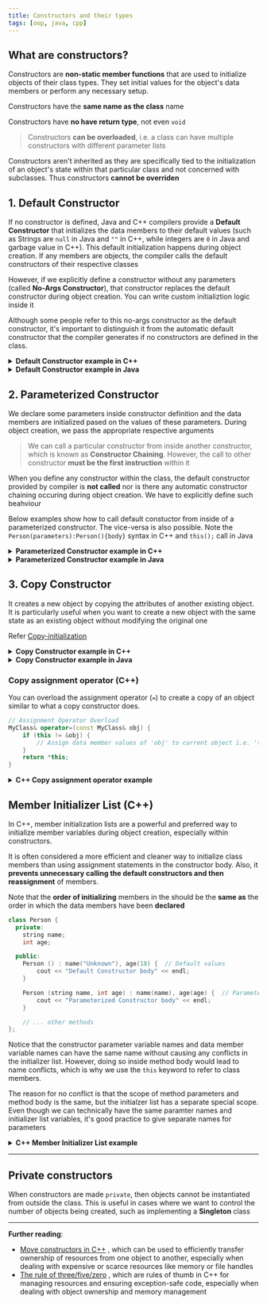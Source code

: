 ```yaml
---
title: Constructors and their types
tags: [oop, java, cpp]
---
```


## What are constructors?

Constructors are **non-static member functions** that are used to initialize objects of their class types. They set initial values for the object's data members or perform any necessary setup.

Constructors have the **same name as the class** name

Constructors have **no have return type**, not even `void`

> Constructors **can be overloaded**, i.e. a class can have multiple constructors with different parameter lists

Constructors aren't inherited as they are specifically tied to the initialization of an object's state within that particular class and not concerned with subclasses. Thus constructors **cannot be overriden**

## 1. Default Constructor

If no constructor is defined, Java and C++ compilers provide a **Default Constructor** that initializes the data members to their default values (such as Strings are `null` in Java and `""` in C++, while integers are `0` in Java and garbage value in C++). This default initialization happens during object creation. If any members are objects, the compiler calls the default constructors of their respective classes

However, if we explicitly define a constructor without any parameters (called **No-Args Constructor**), that constructor replaces the default constructor during object creation. You can write custom initializtion logic inside it

Although some people refer to this no-args constructor as the default constructor, it's important to distinguish it from the automatic default constructor that the compiler generates if no constructors are defined in the class.

<details>
<summary><strong>Default Constructor example in C++</strong></summary>

```cpp title="C++ Default Constructor"
class Person {
  private:
    int age;

  public:
    // The no-args constructor
    Person () {
        cout << "Initializing new Person" << endl;
        this->age = 18;
    }

    int getAge () { return this->age; }
};

int main () {
    Person p1;
    cout << "p1 age: " << p1.getAge() << endl;

    Person *p2 = new Person();
    cout << "p2 age: " << p2->getAge() << endl;

    return 0;
}
```

```txt title="Output"
Initializing new Person
p1 age: 18
Initializing new Person
p2 age: 18

```

</details>

<details>
<summary><strong>Default Constructor example in Java</strong></summary>

```java title="Java Default Constructor"
class Person {
    private int age;

    // The no-args constructor
    public Person() {
        System.out.println("Initializing new Person");
        this.age = 18;
    }

    public int getAge() { return this.age; }
}

class Demo {
    public static void main(String[] args) {
        Person p = new Person();
        System.out.println("p age: " + p.getAge());
    }
}
```

```txt title="Output"
Initializing new Person
p age: 18
```

</details>

## 2. Parameterized Constructor

We declare some parameters inside constructor definition and the data members are initialized pased on the values of these parameters. During object creation, we pass the appropriate respective arguments

> We can call a particular constructor from inside another constructor, which is known as **Constructor Chaining**. However, the call to other constructor **must be the first instruction** within it

When you define any constructor within the class, the default constructor provided by compiler is **not called** nor is there any automatic constructor chaining occuring during object creation. We have to explicitly define such beahviour

Below examples show how to call default constuctor from inside of a parameterized constructor. The vice-versa is also possible. Note the `Person(parameters):Person(){body}` syntax in C++ and `this();` call in Java

<details>
<summary>
<strong>Parameterized Constructor example in C++</strong>
</summary>

```cpp title="C++ Parameterized Constructor"
class Person {
  private:
    string name;
    int age;

  public:
    Person () {
        cout << "Inside Default Constructor" << endl;
        this->name = "Unknown";
        this->age = 18;
    }

    Person (string name, int age) {
        cout << "Inside Parameterized Constructor" << endl;
        this->name = name;
        this->age = age;
    }

    Person (string name) : Person() {
        cout << "Default constructor was called from this Parameterized Constructor" << endl;
        this->name = name;
    }

    int getAge () { return this->age; }
    string getName () { return this->name; }
};

int main () {
    Person p1;
    cout << "p1: name=" << p1.getName() << ", age=" << p1.getAge() << "\n\n";

    Person p2("Ramesh", 25);
    cout << "p2: name=" << p2.getName() << ", age=" << p2.getAge() << "\n\n";

    Person *p3 = new Person();
    cout << "p3: name=" << p3->getName() << ", age=" << p3->getAge() << "\n\n";

    Person *p4 = new Person("Suresh", 30);
    cout << "p4: name=" << p4->getName() << ", age=" << p4->getAge() << "\n\n";

    Person p5("Pankaj");
    cout << "p5: name=" << p5.getName() << ", age=" << p5.getAge() << "\n\n";

    Person *p6 = new Person("Ankit");
    cout << "p6: name=" << p6->getName() << ", age=" << p6->getAge() << "\n\n";

    return 0;
}
```

```txt title="Output"
Inside Default Constructor
p1: name=Unknown, age=18

Inside Parameterized Constructor
p2: name=Ramesh, age=25

Inside Default Constructor
p3: name=Unknown, age=18

Inside Parameterized Constructor
p4: name=Suresh, age=30

Inside Default Constructor
Default constructor was called from this Parameterized Constructor
p5: name=Pankaj, age=18

Inside Default Constructor
Default constructor was called from this Parameterized Constructor
p6: name=Ankit, age=18

```

</details>

<details>
<summary>
<strong>Parameterized Constructor example in Java</strong>
</summary>

```java title="Java Parameterized Constructor"
class Person
{
    private String name;
    private int age;

    public Person() {
        System.out.println("Inside Default Constructor");
        this.name = "Unknown";
        this.age = 18;
    }

    public Person(String name, int age) {
        System.out.println("Inside Parameterized Constructor");
        this.name = name;
        this.age = age;
    }

    public Person(String name) {
        this(); // Calling Default constructor from Parameterized constructor
        System.out.println("Default constructor was called from the Parameterized Constructor");
        this.name = name;
    }

    public int getAge() { return this.age; }
    public String getName() { return this.name; }
}

class Demo {
    public static void main(String[] args) {
        Person p1 = new Person();
        System.out.println("p1: name=" + p1.getName() + ", age=" + p1.getAge() + "\n");

        Person p2 = new Person("Ramesh", 25);
        System.out.println("p2: name=" + p2.getName() + ", age=" + p2.getAge() + "\n");

        Person p3 = new Person("Pankaj");
        System.out.println("p3: name=" + p3.getName() + ", age=" + p3.getAge() + "\n");
    }
}
```

```txt title="Output"
Inside Default Constructor
p1: name=Unknown, age=18

Inside Parameterized Constructor
p2: name=Ramesh, age=25

Inside Default Constructor
Default constructor was called from the Parameterized Constructor
p3: name=Pankaj, age=18

```

</details>

## 3. Copy Constructor

It creates a new object by copying the attributes of another existing object. It is particularly useful when you want to create a new object with the same state as an existing object without modifying the original one

Refer [Copy-initialization](https://en.cppreference.com/w/cpp/language/copy_initialization)

<details>
<summary><strong>Copy Constructor example in C++</strong></summary>

```cpp title="C++ Copy Constructor"
class Person {
  private:
    string name;
    int age;

  public:
    Person (string name, int age) {
        cout << "Inside Parameterized Constructor" << endl;
        this->name = name;
        this->age = age;
    }

    Person (const Person &obj) {
        cout << "Inside Reference Copy Constructor" << endl;
        this->name = obj.name;
        this->age = obj.age;
    }

    Person (const Person *objPtr) {
        cout << "Inside Pointer Copy Constructor" << endl;
        this->name = objPtr->name;
        this->age = objPtr->age;
    }

    int getAge () { return this->age; }
    string getName () { return this->name; }
};

int main () {
    Person p1("Ramesh", 25);
    cout << "p1: name=" << p1.getName() << ", age=" << p1.getAge() << "\n\n";

    Person *p2 = new Person("Suresh", 30);
    cout << "p2: name=" << p2->getName() << ", age=" << p2->getAge() << "\n\n";

    // Create copy from Object Reference
    Person p3(p1);
    cout << "p3: name=" << p3.getName() << ", age=" << p3.getAge() << "\n\n";
    Person *p4 = new Person(p1);
    cout << "p4: name=" << p4->getName() << ", age=" << p4->getAge() << "\n\n";

    // Create copy from Object Pointer
    Person p5(p2);
    cout << "p5: name=" << p5.getName() << ", age=" << p5.getAge() << "\n\n";
    Person *p6 = new Person(p2);
    cout << "p6: name=" << p6->getName() << ", age=" << p6->getAge() << "\n\n";

    return 0;
}
```

```txt title="Output"
Inside Parameterized Constructor
p1: name=Ramesh, age=25

Inside Parameterized Constructor
p2: name=Suresh, age=30

Inside Reference Copy Constructor
p3: name=Ramesh, age=25

Inside Reference Copy Constructor
p4: name=Ramesh, age=25

Inside Pointer Copy Constructor
p5: name=Suresh, age=30

Inside Pointer Copy Constructor
p6: name=Suresh, age=30

```

</details>

<details>
<summary><strong>Copy Constructor example in Java</strong></summary>

```java title="Java Copy Constructor"
class Person {
    private String name;
    private int age;

    public Person(String name, int age) {
        System.out.println("Inside Parameterized Constructor");
        this.name = name;
        this.age = age;
    }

    public Person(Person obj) {
        System.out.println("Inside Copy Constructor");
        this.name = obj.name;
        this.age = obj.age;
    }

    public int getAge() { return this.age; }
    public String getName() { return this.name; }
}

class Demo {
    public static void main(String[] args) {
        Person p1 = new Person("Ramesh", 25);
        System.out.println("p1: name=" + p1.getName() + ", age=" + p1.getAge() + "\n");

        Person p2 = new Person(p1);
        System.out.println("p2: name=" + p2.getName() + ", age=" + p2.getAge() + "\n");
    }
}
```

```txt title="Output"
Inside Parameterized Constructor
p1: name=Ramesh, age=25

Inside Copy Constructor
p2: name=Ramesh, age=25

```

</details>

### Copy assignment operator (C++)

You can overload the assignment operator (`=`) to create a copy of an object similar to what a copy constructor does.

```cpp
// Assignment Operator Overload
MyClass& operator=(const MyClass& obj) {
    if (this != &obj) {
        // Assign data member values of 'obj' to current object i.e. 'this' fields
    }
    return *this;
}
```

</details>

<details>
<summary><strong>C++ Copy assignment operator example</strong></summary>

```cpp
class Person {
  private:
    string name;
    int age;

  public:
    Person (string name, int age) : name(name), age(age) {
        cout << "Inside Parameterized Constructor" << endl;
    }

    // Reference Copy Constructor
    Person (const Person &obj) : name(obj.name), age(obj.age) {
        cout << "Inside Reference Copy Constructor" << endl;
    }

    // Assignment Operator Overload
    Person &operator=(const Person &obj) {
        cout << "Inside Assignment Operator Overload" << endl;
        if (this != &obj) {  // Avoid self-assignment
            this->name = obj.name;
            this->age = obj.age;
        }
        return *this;
    }

    int getAge () const { return this->age; }
    string getName () const { return this->name; }
};

int main () {
    Person p1("Ramesh", 25);
    cout << "p1: Address=" << &p1 << ", name=" << p1.getName() << ", age=" << p1.getAge() << "\n\n";
    Person p2("Suresh", 30);
    cout << "p2: Address=" << &p2 << ", name=" << p2.getName() << ", age=" << p2.getAge() << "\n\n";

    Person p3 = p2;  // Copy constructor when newly created object
    cout << "p3: Address=" << &p3 << ", name=" << p3.getName() << ", age=" << p3.getAge() << "\n\n";

    p3 = p1;  // Assignment operator overload when re-assignement
    cout << "p3: Address=" << &p3 << ", name=" << p3.getName() << ", age=" << p3.getAge() << "\n\n";

    return 0;
}
```

```txt title="Output"
Inside Parameterized Constructor
p1: Address=0x7ffda325f6f0, name=Ramesh, age=25

Inside Parameterized Constructor
p2: Address=0x7ffda325f720, name=Suresh, age=30

Inside Reference Copy Constructor
p3: Address=0x7ffda325f750, name=Suresh, age=30

Inside Assignment Operator Overload
p3: Address=0x7ffda325f750, name=Ramesh, age=25

```

</details>

## Member Initializer List (C++)

In C++, member initialization lists are a powerful and preferred way to initialize member variables during object creation, especially within constructors.

It is often considered a more efficient and cleaner way to initialize class members than using assignment statements in the constructor body. Also, it **prevents unnecessary calling the default constructors and then reassignment** of members.

Note that the **order of initializing** members in the should be the **same as** the order in which the data members have been **declared**

```cpp
class Person {
  private:
    string name;
    int age;

  public:
    Person () : name("Unknown"), age(18) {  // Default values
        cout << "Default Constructor body" << endl;
    }

    Person (string name, int age) : name(name), age(age) {  // Parameter values
        cout << "Parameterized Constructor body" << endl;
    }

    // ... other methods
};
```

Notice that the constructor parameter variable names and data member variable names can have the same name without causing any conflicts in the initializer list. However, doing so inside method body would lead to name conflicts, which is why we use the `this` keyword to refer to class members.

The reason for no conflict is that the scope of method parameters and method body is the same, but the initialzer list has a separate special scope. Even though we can technically have the same paramter names and initializer list variables, it's good practice to give separate names for parameters

<details>
<summary><strong>C++ Member Initializer List example </strong></summary>

```cpp title="Member Initializer List example"
class Person {
  private:
    string name;
    int age;

  public:
    Person () : name("Unknown"), age(18) {
        cout << "Default Constructor body" << endl;
    }

    Person (string name, int age) : name(name), age(age) {
        cout << "Parameterized Constructor body" << endl;
    }

    int getAge () const { return this->age; }
    string getName () const { return this->name; }
};

int main () {
    // Default Constructor + Stack allocation:
    Person p1;
    cout << "p1: name=" << p1.getName() << ", age=" << p1.getAge() << "\n\n";
    // Person p2(); <- INVALID
    Person p3{};
    cout << "p1: name=" << p3.getName() << ", age=" << p3.getAge() << "\n\n";

    // Default Constructor + Heap allocation:
    // Person *p4 = new Person; <- INVALID
    Person *p5 = new Person();
    cout << "p5: name=" << p5->getName() << ", age=" << p5->getAge() << "\n\n";
    Person *p6 = new Person{};
    cout << "p6: name=" << p6->getName() << ", age=" << p6->getAge() << "\n\n";

    // Parameterized Constructor + Stack allocation:
    Person p7("Ankit", 35);
    cout << "p7: name=" << p7.getName() << ", age=" << p7.getAge() << "\n\n";
    Person p8{"Deepak", 29};
    cout << "p8: name=" << p8.getName() << ", age=" << p8.getAge() << "\n\n";

    // Parameterized Constructor + Heap allocation:
    Person *p9 = new Person("Larry", 48);
    cout << "p9: name=" << p9->getName() << ", age=" << p9->getAge() << "\n\n";
    Person *p10 = new Person{"Frank", 17};
    cout << "p10: name=" << p10->getName() << ", age=" << p10->getAge() << "\n\n";

    return 0;
}
```

```txt title="Output"
Default Constructor body
p1: name=Unknown, age=18

Default Constructor body
p1: name=Unknown, age=18

Default Constructor body
p5: name=Unknown, age=18

Default Constructor body
p6: name=Unknown, age=18

Parameterized Constructor body
p7: name=Ankit, age=35

Parameterized Constructor body
p8: name=Deepak, age=29

Parameterized Constructor body
p9: name=Larry, age=48

Parameterized Constructor body
p10: name=Frank, age=17

```

</details>

---

## Private constructors

When constructors are made `private`, then objects cannot be instantiated from outside the class. This is useful in cases where we want to control the number of objects being created, such as implementing a **Singleton** class

---

**Further reading**:

- [Move constructors in C++](https://en.cppreference.com/w/cpp/language/move_constructor) , which can be used to efficiently transfer ownership of resources from one object to another, especially when dealing with expensive or scarce resources like memory or file handles
- [The rule of three/five/zero](https://en.cppreference.com/w/cpp/language/rule_of_three) , which are rules of thumb in C++ for managing resources and ensuring exception-safe code, especially when dealing with object ownership and memory management
